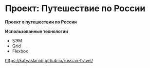 # Проект: Путешествие по России

**Проект о путешествии по России**

**Использованные технологии**
- БЭМ
- Grid
- Flexbox

https://katyaslanidi.github.io/russian-travel/